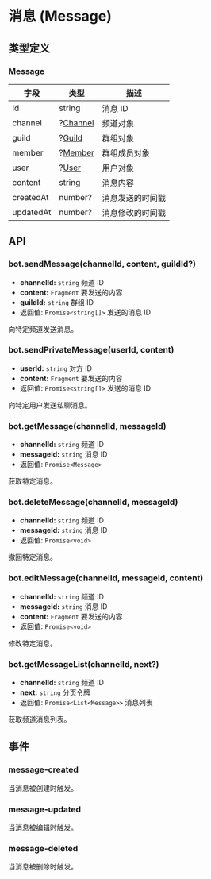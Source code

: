 # 消息 (Message)

## 类型定义

### Message

| 字段 | 类型 | 描述 |
| --- | --- | --- |
| id | string | 消息 ID |
| channel | ?[Channel](./channel.md#channel) | 频道对象 |
| guild | ?[Guild](./guild.md#guild) | 群组对象 |
| member | ?[Member](./member.md#guildmember) | 群组成员对象 |
| user | ?[User](./user.md#user) | 用户对象 |
| content | string | 消息内容 |
| createdAt | number? | 消息发送的时间戳 |
| updatedAt | number? | 消息修改的时间戳 |

## API

### bot.sendMessage(channelId, content, guildId?)

- **channelId:** `string` 频道 ID
- **content:** `Fragment` 要发送的内容
- **guildId:** `string` 群组 ID
- 返回值: `Promise<string[]>` 发送的消息 ID

向特定频道发送消息。

### bot.sendPrivateMessage(userId, content)

- **userId:** `string` 对方 ID
- **content:** `Fragment` 要发送的内容
- 返回值: `Promise<string[]>` 发送的消息 ID

向特定用户发送私聊消息。

### bot.getMessage(channelId, messageId)

- **channelId:** `string` 频道 ID
- **messageId:** `string` 消息 ID
- 返回值: `Promise<Message>`

获取特定消息。

### bot.deleteMessage(channelId, messageId)

- **channelId:** `string` 频道 ID
- **messageId:** `string` 消息 ID
- 返回值: `Promise<void>`

撤回特定消息。

### bot.editMessage(channelId, messageId, content)

- **channelId:** `string` 频道 ID
- **messageId:** `string` 消息 ID
- **content:** `Fragment` 要发送的内容
- 返回值: `Promise<void>`

修改特定消息。

### bot.getMessageList(channelId, next?)

- **channelId:** `string` 频道 ID
- **next:** `string` 分页令牌
- 返回值: `Promise<List<Message>>` 消息列表

获取频道消息列表。

## 事件

### message-created

当消息被创建时触发。

### message-updated

当消息被编辑时触发。

### message-deleted

当消息被删除时触发。

